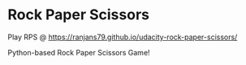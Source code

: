 # Rock Paper Scissors

Play RPS @ https://ranjans79.github.io/udacity-rock-paper-scissors/

Python-based Rock Paper Scissors Game!
